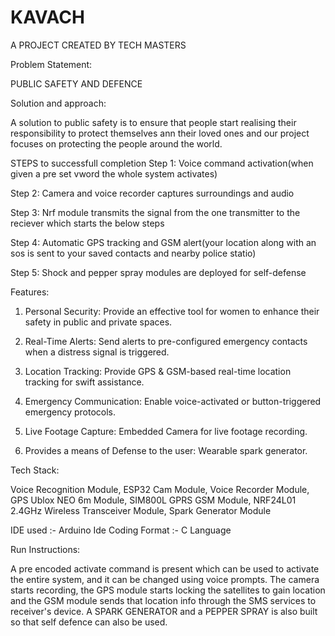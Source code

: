 # KAVACH
A PROJECT CREATED BY TECH MASTERS

Problem Statement:

PUBLIC SAFETY AND DEFENCE

Solution and approach:

A solution to public safety is to ensure that people start realising their responsibility to protect themselves ann their loved ones and our project focuses on protecting the people around the world.

STEPS to successfull completion
Step 1: Voice command activation(when given a pre set vword the whole system activates)

Step 2: Camera and voice recorder captures surroundings and audio

Step 3: Nrf module transmits the signal from the one transmitter to the reciever which starts the below steps

Step 4: Automatic GPS tracking and GSM alert(your location along with an sos is sent to your saved contacts and nearby police statio)

Step 5: Shock and pepper spray modules are deployed for self-defense

Features:

1. Personal Security: Provide an effective tool for women to enhance their safety in public and private spaces.


2. Real-Time Alerts: Send alerts to pre-configured emergency contacts when a distress signal is triggered.


3. Location Tracking: Provide GPS & GSM-based real-time location tracking for swift assistance.


4. Emergency Communication: Enable voice-activated or button-triggered emergency protocols.

5. Live Footage Capture: Embedded Camera for live footage recording.
      
6. Provides a means of Defense to the user: Wearable spark generator.



Tech Stack:

Voice Recognition Module,
 ESP32 Cam Module,
 Voice Recorder Module,
 GPS Ublox NEO 6m Module,
 SIM800L GPRS GSM Module,
 NRF24L01 2.4GHz Wireless Transceiver Module,
 Spark Generator Module

IDE used :- Arduino Ide
Coding Format :- C Language



Run Instructions:

A pre encoded activate command is present which can be used to activate the entire system, and it can be changed using voice prompts. The camera starts recording, the GPS module starts locking the satellites to gain location and the GSM module sends that location info through the SMS services to receiver's device. A SPARK GENERATOR and a PEPPER SPRAY is also built so that self defence can also be used.

